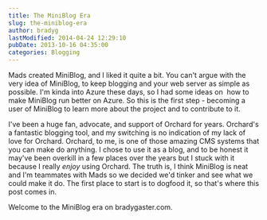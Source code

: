 ```yaml
---
title: The MiniBlog Era
slug: the-miniblog-era
author: bradyg
lastModified: 2014-04-24 12:29:10
pubDate: 2013-10-16 04:35:00
categories: Blogging
---
```


<p>
  <a>Mads</a>  created
  <a>MiniBlog</a>, and I liked it quite a bit. You can&apos;t argue with the very idea of MiniBlog, to keep blogging and your web server as simple as possible. I&apos;m kinda into Azure these days, so I had some ideas on&#xA0; how to make MiniBlog run better on Azure.
  So this is the first step - becoming a user of MiniBlog to learn more about the project and to contribute to it. </p>
<p>I&apos;ve been a huge fan, advocate, and support of Orchard for years. Orchard&apos;s a fantastic blogging tool, and my switching is no indication of my lack of love for Orchard. Orchard, to me, is one of those amazing CMS systems that you can make do anything.
  I chose to use it as a blog, and to be honest it may&apos;ve been overkill in a few places over the years but I stuck with it because I really <em>enjoy</em>  using Orchard. The truth is, I think MiniBlog is neat and I&apos;m teammates with Mads so we decided
  we&apos;d tinker and see what we could make it do. The first place to start is to
  <a>dogfood</a>  it, so that&apos;s where this post comes in. </p>
<p>Welcome to the MiniBlog era on bradygaster.com.</p>
